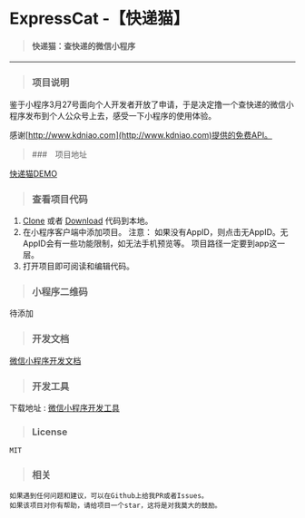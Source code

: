 ExpressCat -【快递猫】
==================

>#### 快递猫：查快递的微信小程序 

------

>### 项目说明

鉴于小程序3月27号面向个人开发者开放了申请，于是决定撸一个查快递的微信小程序发布到个人公众号上去，感受一下小程序的使用体验。

感谢[http://www.kdniao.com](http://www.kdniao.com)提供的免费API。

>###　项目地址

[快递猫DEMO](https://github.com/hicoldcat/ExpressCat)

>### 查看项目代码

1. [Clone](https://github.com/hicoldcat/ExpressCat.git) 或者 [Download](https://github.com/hicoldcat/ExpressCat/archive/master.zip) 代码到本地。
2. 在小程序客户端中添加项目。
    注意：
    	如果没有AppID，则点击无AppID。无AppID会有一些功能限制，如无法手机预览等。
        项目路径一定要到app这一层。
3. 打开项目即可阅读和编辑代码。

>### 小程序二维码
待添加

>### 开发文档 

[微信小程序开发文档](https://mp.weixin.qq.com/debug/wxadoc/dev/)

>### 开发工具 

下载地址 : [微信小程序开发工具](https://mp.weixin.qq.com/debug/wxadoc/dev/devtools/download.html)

>### License

	MIT

>### 相关

    如果遇到任何问题和建议，可以在Github上给我PR或者Issues。
    如果该项目对你有帮助，请给项目一个star，这将是对我莫大的鼓励。
